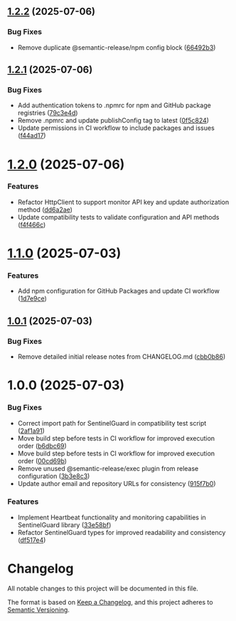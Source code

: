 ## [1.2.2](https://github.com/UptimeBeacon/sentinel-guard/compare/v1.2.1...v1.2.2) (2025-07-06)


### Bug Fixes

* Remove duplicate @semantic-release/npm config block ([66492b3](https://github.com/UptimeBeacon/sentinel-guard/commit/66492b33d3260631fa59c95648c943243944c8cd))

## [1.2.1](https://github.com/UptimeBeacon/sentinel-guard/compare/v1.2.0...v1.2.1) (2025-07-06)


### Bug Fixes

* Add authentication tokens to .npmrc for npm and GitHub package registries ([79c3e4d](https://github.com/UptimeBeacon/sentinel-guard/commit/79c3e4d49df87ff87e6bc5eee1167c38b7c8f634))
* Remove .npmrc and update publishConfig tag to latest ([0f5c824](https://github.com/UptimeBeacon/sentinel-guard/commit/0f5c824aa9327ba1380404ac56d589c6f90c9135))
* Update permissions in CI workflow to include packages and issues ([f44ad17](https://github.com/UptimeBeacon/sentinel-guard/commit/f44ad1728eb7cca48b51cdd903e9a76c0e3022d0))

# [1.2.0](https://github.com/UptimeBeacon/sentinel-guard/compare/v1.1.0...v1.2.0) (2025-07-06)


### Features

* Refactor HttpClient to support monitor API key and update authorization method ([dd6a2ae](https://github.com/UptimeBeacon/sentinel-guard/commit/dd6a2ae09ca6c8ce71a3b22e12de45389718e9e7))
* Update compatibility tests to validate configuration and API methods ([f4f466c](https://github.com/UptimeBeacon/sentinel-guard/commit/f4f466c9cf45f8ef4ca9d5c8a778d9334125eaa1))

# [1.1.0](https://github.com/UptimeBeacon/sentinel-guard/compare/v1.0.1...v1.1.0) (2025-07-03)


### Features

* Add npm configuration for GitHub Packages and update CI workflow ([1d7e9ce](https://github.com/UptimeBeacon/sentinel-guard/commit/1d7e9cec445bc9647c19a138c439bfc12a578688))

## [1.0.1](https://github.com/UptimeBeacon/sentinel-guard/compare/v1.0.0...v1.0.1) (2025-07-03)


### Bug Fixes

* Remove detailed initial release notes from CHANGELOG.md ([cbb0b86](https://github.com/UptimeBeacon/sentinel-guard/commit/cbb0b8602a2f6e2f0b05574b60179e83f529ca62))

# 1.0.0 (2025-07-03)


### Bug Fixes

* Correct import path for SentinelGuard in compatibility test script ([2af1a91](https://github.com/UptimeBeacon/sentinel-guard/commit/2af1a91727324a04a2f3f3e4b3a7c5ecdc7f4ea7))
* Move build step before tests in CI workflow for improved execution order ([b6dbc69](https://github.com/UptimeBeacon/sentinel-guard/commit/b6dbc69f064d5debd32635e8f85c430d9bb2707b))
* Move build step before tests in CI workflow for improved execution order ([00cd69b](https://github.com/UptimeBeacon/sentinel-guard/commit/00cd69bb937367ddb45c7f7d27098eb2a8895e2b))
* Remove unused @semantic-release/exec plugin from release configuration ([3b3e8c3](https://github.com/UptimeBeacon/sentinel-guard/commit/3b3e8c32974602d59071ccbc8d3191aa42c8c3aa))
* Update author email and repository URLs for consistency ([915f7b0](https://github.com/UptimeBeacon/sentinel-guard/commit/915f7b06d711d939649572daeb138e10483395ea))


### Features

* Implement Heartbeat functionality and monitoring capabilities in SentinelGuard library ([33e58bf](https://github.com/UptimeBeacon/sentinel-guard/commit/33e58bf7cb8ace7b32b6022a31e0e5b6cf8f137c))
* Refactor SentinelGuard types for improved readability and consistency ([df517e4](https://github.com/UptimeBeacon/sentinel-guard/commit/df517e40484d263b0483edfc6ac36b18076f2eb5))

# Changelog

All notable changes to this project will be documented in this file.

The format is based on [Keep a Changelog](https://keepachangelog.com/en/1.0.0/),
and this project adheres to [Semantic Versioning](https://semver.org/spec/v2.0.0.html).
